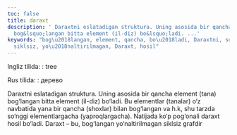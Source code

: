 ```yaml
---
toc: false
title: daraxt
description: ' Daraxtni eslatadigan struktura. Uning asosida bir qancha element (tana)
  bog&lsquo;langan bitta element (il-diz) bo&lsquo;ladi. ...'
keywords: "bog\u2018langan, element, qancha, bo\u2018ladi, Daraxtni, so\u2018nggi,
  siklsiz, yo\u2018naltirilmagan, Daraxt, hosil"
---
```


Ingliz tilida:
:   tree

Rus tilida:
:   дерево

 Daraxtni eslatadigan struktura. Uning asosida bir qancha element (tana) bog‘langan bitta element (il-diz) bo‘ladi. Bu elementlar (tanalar) o‘z navbatida yana bir qancha (shoxlar) bilan bog‘langan va h.k, shu tarzda so‘nggi elementlargacha (yaproqlargacha). Natijada ko‘p pog‘onali daraxt hosil bo‘ladi. Daraxt – bu, bog‘langan yo‘naltirilmagan siklsiz grafdir